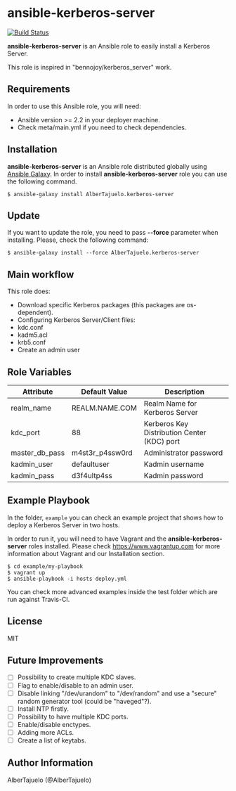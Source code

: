 ansible-kerberos-server
=======================

[![Build Status](https://travis-ci.org/AlberTajuelo/ansible-kerberos-server.svg?branch=master)](https://travis-ci.org/AlberTajuelo/ansible-kerberos-server)

**ansible-kerberos-server** is an Ansible role to easily install a Kerberos Server.

This role is inspired in "bennojoy/kerberos_server" work.

Requirements
------------

In order to use this Ansible role, you will need:

* Ansible version >= 2.2 in your deployer machine.
* Check meta/main.yml if you need to check dependencies.

Installation
------------

**ansible-kerberos-server** is an Ansible role distributed globally using [Ansible Galaxy](https://galaxy.ansible.com/). In order to install **ansible-kerberos-server** role you can use the following command.

```
$ ansible-galaxy install AlberTajuelo.kerberos-server
```

Update
------

If you want to update the role, you need to pass **--force** parameter when installing. Please, check the following command:

```
$ ansible-galaxy install --force AlberTajuelo.kerberos-server
```

Main workflow
-------------

This role does:
* Download specific Kerberos packages (this packages are os-dependent).
* Configuring Kerberos Server/Client files:
 * kdc.conf
 * kadm5.acl
 * krb5.conf
* Create an admin user

Role Variables
--------------


| Attribute 		| Default Value 	| Description  									|
|---        		|---				|---											|
| realm_name  		| REALM.NAME.COM	| Realm Name for Kerberos Server				|
| kdc_port  		| 88			  	| Kerberos Key Distribution Center (KDC) port 	| 
| master_db_pass  	| m4st3r_p4ssw0rd  	| Administrator password					  	|
| kadmin_user  		| defaultuser 	 	| Kadmin username							  	|
| kadmin_pass  		| d3f4ultp4ss  		| Kadmin password							  	|


Example Playbook
----------------

In the folder, `example` you can check an example project that shows how to deploy a Kerberos Server in two hosts.

In order to run it, you will need to have Vagrant and the **ansible-kerberos-server** roles installed. Please check https://www.vagrantup.com for more information about Vagrant and our Installation section.

```
$ cd example/my-playbook
$ vagrant up
$ ansible-playbook -i hosts deploy.yml
```

You can check more advanced examples inside the test folder which are run against Travis-CI.

License
-------

MIT

Future Improvements
-------------------

- [ ] Possibility to create multiple KDC slaves.
- [ ] Flag to enable/disable to an admin user.
- [ ] Disable linking "/dev/urandom" to "/dev/random" and use a "secure" random generator tool (could be "haveged"?).
- [ ] Install NTP firstly.
- [ ] Possibility to have multiple KDC ports.
- [ ] Enable/disable enctypes.
- [ ] Adding more ACLs.
- [ ] Create a list of keytabs.

Author Information
------------------

AlberTajuelo (@AlberTajuelo)
